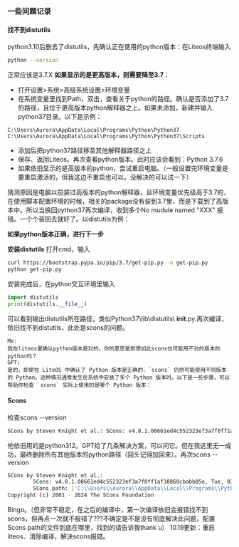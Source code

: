 ### 一些问题记录

#### 找不到distutils

python3.10后删去了distutils，先确认正在使用的python版本：在Liteos终端输入
```bash
python --version
```
正常应该是3.7.X
**如果显示的是更高版本，则需要降至3.7**：
 -  打开设置>系统>高级系统设置>环境变量
 - 在系统变量里找到Path，双击，查看关于python的路径。确认是否添加了3.7的路径，且位于更高版本python解释器之上。如果未添加，新建并输入python37目录。以下是示例：
 ```PATH
 C:\Users\Aurora\AppData\Local\Programs\Python\Python37
 C:\Users\Aurora\AppData\Local\Programs\Python\Python37\Scripts
 ```
 - 添加后把python37路径移至其他解释器路径之上
 - 保存、返回Liteos。再次查看python版本。此时应该会看到：Python 3.7.6
 - 如果依旧显示的是高版本的python，尝试重启电脑。（一般设置完环境变量是要重启激活的，但我这边不重启也可以。没解决的可以试一下）

猜测原因是电脑以前装过高版本的python解释器，且环境变量优先级高于3.7的，在使用脚本配置环境的时候，相关的package没有装到3.7里，而是下载到了高版本中。所以当换回python37再次编译，收到多个No mudule named "XXX" 报错。一个个装回去就好了。以distutils为例：

**如果python版本正确，进行下一步**

**安装distutils**
打开cmd，输入
```bash
curl https://bootstrap.pypa.io/pip/3.7/get-pip.py -o get-pip.py
python get-pip.py
```
安装完成后，在python交互环境里输入
```python
import distutils
print(distutils.__file__)
```
可以看到输出distutils所在路径，类似Python37\lib\distutils\ __init__.py.再次编译，依旧找不到distutils，此处是scons的问题。

```gpt
Me:
我在liteos里确认python版本是对的，你的意思是即便如此scons也可能用不对的版本的python吗？
GPT:
是的，即使在 LiteOS 中确认了 Python 版本是正确的，`scons` 仍然可能使用不同版本的 Python。这种情况通常发生在系统中安装了多个 Python 版本时。以下是一些步骤，可以帮助你检查 `scons` 实际上使用的是哪个 Python 版本：
```
#### Scons
检查scons --version
```bash
SCons by Steven Knight et al.: SCons: v4.8.1.08661ed4c552323ef3a7f0ff1af38868cbabb05e, Tue, 03 Sep 2024 17:46:32 -0700, by bdbaddog on M1Dog2021 SCons path: ['C:\\Python312\\Lib\\site-packages\\SCons'] Copyright (c) 2001 - 2024 The SCons Foundation ohno
```
他依旧用的是python312。GPT给了几条解决方案，可以问它。但在我这里无一成功，最终删除所有其他版本的python路径（回头记得加回来）。再次scons --version
```bash
SCons by Steven Knight et al.:
        SCons: v4.8.1.08661ed4c552323ef3a7f0ff1af38868cbabb05e, Tue, 03 Sep 2024 17:46:32 -0700, by bdbaddog on M1Dog2021
        SCons path: ['C:\\Users\\Aurora\\AppData\\Local\\Programs\\Python\\Python37\\lib\\site-packages\\SCons']
Copyright (c) 2001 - 2024 The SCons Foundation
```
Bingo。（但非常不稳定，在之后的编译中，第一次编译依旧会报错找不到scons，但再点一次就不报错了???不确定是不是没有彻底解决此问题，配置Scons path的文件到底在哪里，找到的请告诉我thank u）
10.19更新：重启liteos、清除编译，解决scons报错。